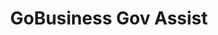 ---
layout: homepage
title: GoBusiness Gov Assist
description: For Singapore Businesses
image: /images/
permalink: /
notification: <strong>COVID-19 Government Assistance for businesses:</strong> Click <a target="_blank" href="https://covid.gobusiness.gov.sg/supportschemes/general">here</a> to view the list of government assistance to help businesses tide through COVID-19 
sections:
    - hero:
        title: Government Assistance for Businesses
        subtitle: The e-Adviser helps businesses in selecting a relevant assistance based on their business need. 
        background: /images/govassist-hero-banner.jpg/
        button: Get started with e-Adviser
        url: https://ea-uat.l1t.molb.gov.sg/
        key_highlights:
        - title: E-adviser
          url: https://ea-uat.l1t.molb.gov.sg/
          description: Learn about relevant Government assistance for your business needs
      #  - title: Gobusiness Covid
      #    url: https://covid.gobusiness.gov.sg/supportschemes/general
      #    description: Supporting our businesses, overcoming challenges and emerging stronger
        - title: Gebiz Alerts
          url: /gebiz-alerts/
          description: Be informed about the latest Government contracts
      #  - title: GoBusiness Licensing
      #    url: https://www.gobusiness.gov.sg/licences
      #    description: Freely select and apply for the licences you need with the Guided Journey or Self-Service feature
      #  - title: Productivity Solutions Grant
      #    url: /productivity-solutions-grant/
      #    description: PSG supports companies in the adoption of pre-scoped IT solutions and equipment that enhances productivity
      #  - title: Business Grants Portal
      #    url: https://www.businessgrants.gov.sg/
      #    description: Business Grants Portal brings government grants for businesses into one place, so it’s easier to find and apply for the grants you need
    - infobar:
        title: List of Government Assistance
        subtitle: 
        description: The Singapore Government offers a range of assistances to help businesses grow and succeed.<br/>Look for a tax incentive, loan, grant, or program here.
        button: View by Assistance Type
        url: /gov-assist/
---